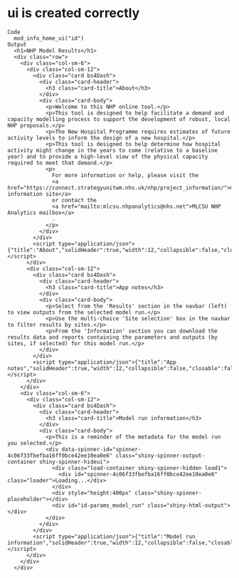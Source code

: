 # ui is created correctly

    Code
      mod_info_home_ui("id")
    Output
      <h1>NHP Model Results</h1>
      <div class="row">
        <div class="col-sm-6">
          <div class="col-sm-12">
            <div class="card bs4Dash">
              <div class="card-header">
                <h3 class="card-title">About</h3>
              </div>
              <div class="card-body">
                <p>Welcome to this NHP online tool.</p>
                <p>This tool is designed to help facilitate a demand and capacity modelling process to support the development of robust, local NHP proposals.</p>
                <p>The New Hospital Programme requires estimates of future activity levels to inform the design of a new hospital.</p>
                <p>This tool is designed to help determine how hospital activity might change in the years to come (relative to a baseline year) and to provide a high-level view of the physical capacity required to meet that demand.</p>
                <p>
                  For more information or help, please visit the
                  <a href="https://connect.strategyunitwm.nhs.uk/nhp/project_information/">model information site</a>
                  or contact the
                  <a href="mailto:mlcsu.nhpanalytics@nhs.net">MLCSU NHP Analytics mailbox</a>
                  .
                </p>
              </div>
            </div>
            <script type="application/json">{"title":"About","solidHeader":true,"width":12,"collapsible":false,"closable":false,"maximizable":false,"gradient":false}</script>
          </div>
          <div class="col-sm-12">
            <div class="card bs4Dash">
              <div class="card-header">
                <h3 class="card-title">App notes</h3>
              </div>
              <div class="card-body">
                <p>Select from the 'Results' section in the navbar (left) to view outputs from the selected model run.</p>
                <p>Use the multi-choice 'Site selection' box in the navbar to filter results by sites.</p>
                <p>From the 'Information' section you can download the results data and reports containing the parameters and outputs (by sites, if selected) for this model run.</p>
              </div>
            </div>
            <script type="application/json">{"title":"App notes","solidHeader":true,"width":12,"collapsible":false,"closable":false,"maximizable":false,"gradient":false}</script>
          </div>
        </div>
        <div class="col-sm-6">
          <div class="col-sm-12">
            <div class="card bs4Dash">
              <div class="card-header">
                <h3 class="card-title">Model run information</h3>
              </div>
              <div class="card-body">
                <p>This is a reminder of the metadata for the model run you selected.</p>
                <div data-spinner-id="spinner-4c06f33fbefba16ff0bce42ee10ea0e6" class="shiny-spinner-output-container shiny-spinner-hideui">
                  <div class="load-container shiny-spinner-hidden load1">
                    <div id="spinner-4c06f33fbefba16ff0bce42ee10ea0e6" class="loader">Loading...</div>
                  </div>
                  <div style="height:400px" class="shiny-spinner-placeholder"></div>
                  <div id="id-params_model_run" class="shiny-html-output"></div>
                </div>
              </div>
            </div>
            <script type="application/json">{"title":"Model run information","solidHeader":true,"width":12,"collapsible":false,"closable":false,"maximizable":false,"gradient":false}</script>
          </div>
        </div>
      </div>

